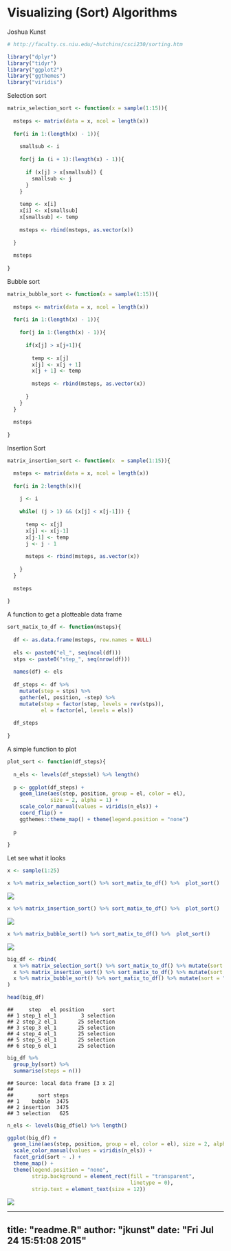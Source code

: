 # Visualizing (Sort) Algorithms
Joshua Kunst  


```r
# http://faculty.cs.niu.edu/~hutchins/csci230/sorting.htm
```

```r
library("dplyr")
library("tidyr")
library("ggplot2")
library("ggthemes")
library("viridis")
```

 Selection sort


```r
matrix_selection_sort <- function(x = sample(1:15)){
  
  msteps <- matrix(data = x, ncol = length(x))
  
  for(i in 1:(length(x) - 1)){
    
    smallsub <- i
    
    for(j in (i + 1):(length(x) - 1)){
      
      if (x[j] > x[smallsub]) {
        smallsub <- j
      }
    }
    
    temp <- x[i]
    x[i] <- x[smallsub]
    x[smallsub] <- temp
    
    msteps <- rbind(msteps, as.vector(x))
    
  }
  
  msteps
  
}
```

Bubble sort


```r
matrix_bubble_sort <- function(x = sample(1:15)){
  
  msteps <- matrix(data = x, ncol = length(x))
  
  for(i in 1:(length(x) - 1)){
    
    for(j in 1:(length(x) - 1)){
      
      if(x[j] > x[j+1]){
       
        temp <- x[j]
        x[j] <- x[j + 1]
        x[j + 1] <- temp
        
        msteps <- rbind(msteps, as.vector(x))
      
      }
    }
  }
  
  msteps
  
}
```

Insertion Sort


```r
matrix_insertion_sort <- function(x  = sample(1:15)){

  msteps <- matrix(data = x, ncol = length(x))
  
  for(i in 2:length(x)){
    
    j <- i
    
    while( (j > 1) && (x[j] < x[j-1])) {
      
      temp <- x[j]
      x[j] <- x[j-1]
      x[j-1] <- temp
      j <- j - 1
      
      msteps <- rbind(msteps, as.vector(x))
      
    }
  }
  
  msteps
  
}
```

A function to get a plotteable data frame


```r
sort_matix_to_df <- function(msteps){
  
  df <- as.data.frame(msteps, row.names = NULL)
  
  els <- paste0("el_", seq(ncol(df)))
  stps <- paste0("step_", seq(nrow(df)))
  
  names(df) <- els
  
  df_steps <- df %>% 
    mutate(step = stps) %>% 
    gather(el, position, -step) %>% 
    mutate(step = factor(step, levels = rev(stps)),
           el = factor(el, levels = els))
  
  df_steps
  
}
```

A simple function to plot


```r
plot_sort <- function(df_steps){
  
  n_els <- levels(df_steps$el) %>% length()
  
  p <- ggplot(df_steps) +  
    geom_line(aes(step, position, group = el, color = el),
              size = 2, alpha = 1) +
    scale_color_manual(values = viridis(n_els)) +
    coord_flip() + 
    ggthemes::theme_map() + theme(legend.position = "none")
  
  p
  
}
```

Let see what it looks


```r
x <- sample(1:25)

x %>% matrix_selection_sort() %>% sort_matix_to_df() %>%  plot_sort()
```

![](readme_files/figure-html/unnamed-chunk-8-1.png) 

```r
x %>% matrix_insertion_sort() %>% sort_matix_to_df() %>%  plot_sort()
```

![](readme_files/figure-html/unnamed-chunk-8-2.png) 

```r
x %>% matrix_bubble_sort() %>% sort_matix_to_df() %>%  plot_sort()
```

![](readme_files/figure-html/unnamed-chunk-8-3.png) 

```r
big_df <- rbind(
  x %>% matrix_selection_sort() %>% sort_matix_to_df() %>% mutate(sort = "selection"),  
  x %>% matrix_insertion_sort() %>% sort_matix_to_df() %>% mutate(sort = "insertion"),
  x %>% matrix_bubble_sort() %>% sort_matix_to_df() %>% mutate(sort = "bubble")
)

head(big_df)
```

```
##     step   el position      sort
## 1 step_1 el_1        3 selection
## 2 step_2 el_1       25 selection
## 3 step_3 el_1       25 selection
## 4 step_4 el_1       25 selection
## 5 step_5 el_1       25 selection
## 6 step_6 el_1       25 selection
```

```r
big_df %>%
  group_by(sort) %>% 
  summarise(steps = n())
```

```
## Source: local data frame [3 x 2]
## 
##        sort steps
## 1    bubble  3475
## 2 insertion  3475
## 3 selection   625
```

```r
n_els <- levels(big_df$el) %>% length()

ggplot(big_df) +
  geom_line(aes(step, position, group = el, color = el), size = 2, alpha = 1) +
  scale_color_manual(values = viridis(n_els)) +
  facet_grid(sort ~ .) + 
  theme_map() +
  theme(legend.position = "none",
        strip.background = element_rect(fill = "transparent",
                                        linetype = 0),
        strip.text = element_text(size = 12))
```

![](readme_files/figure-html/unnamed-chunk-8-4.png) 


---
title: "readme.R"
author: "jkunst"
date: "Fri Jul 24 15:51:08 2015"
---
